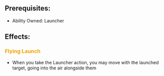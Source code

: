 ## Prerequisites: 
- Ability Owned: Launcher
## Effects:
### <span style="font-weight:bold;color:rgb(240, 164, 0)">Flying Launch</span>
- When you take the Launcher action, you may move with the launched target, going into the air alongside them